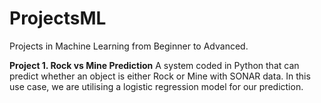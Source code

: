 # ProjectsML
Projects in Machine Learning from Beginner to Advanced.

**Project 1. Rock vs Mine Prediction**
A system coded in Python that can predict whether an object is either Rock or Mine with SONAR data. In this use case, we are utilising a logistic regression model for our prediction.
